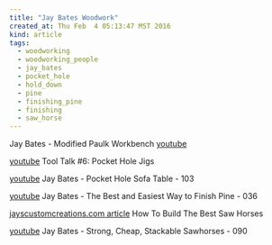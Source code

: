 ```yaml
---
title: "Jay Bates Woodwork"
created_at: Thu Feb  4 05:13:47 MST 2016
kind: article
tags:
  - woodworking
  - woodworking_people
  - jay_bates
  - pocket_hole
  - hold_down
  - pine
  - finishing_pine
  - finishing
  - saw_horse
---
```



Jay Bates - Modified Paulk Workbench
<a href="https://www.youtube.com/watch?v=rPvkdU5kkqA" target="_blank">youtube</a>


<a href="https://www.youtube.com/watch?v=K68YYKunxmo" target="_blank">youtube</a>
Tool Talk #6: Pocket Hole Jigs 

<a href="https://www.youtube.com/watch?v=VQ4JSWyk7YY" target="_blank">youtube</a>
Jay Bates - Pocket Hole Sofa Table - 103

<a href="https://www.youtube.com/watch?v=OqlQ-YB0NpA" target="_blank">youtube</a> 
Jay Bates - The Best and Easiest Way to Finish Pine - 036

<a href="http://jayscustomcreations.com/2013/04/saw-horses/" target="_blank">jayscustomcreations.com article</a>
How To Build The Best Saw Horses

<a href="https://www.youtube.com/watch?v=zxf6xMe_PKY" target="_blank">youtube</a>
Jay Bates - Strong, Cheap, Stackable Sawhorses - 090


<!--
html boilerplate
<a href="" target="_blank"></a>
<img src="" width="400px">
<ul>
  <li></li>
</ul>
<pre>
</pre>
<pre><code>
</code></pre>
-->
